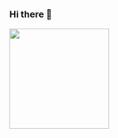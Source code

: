 ### Hi there 👋
<img height="180em" src="https://github-readme-stats.vercel.app/api?username=pradhumnyadav&show_icons=true&hide_border=true&&count_private=true&include_all_commits=true" />

<!--
**pradhumnyadav/pradhumnyadav** is a ✨ _special_ ✨ repository because its `README.md` (this file) appears on your GitHub profile.

Here are some ideas to get you started:

- 🔭 I’m currently working on ...
- 🌱 I’m currently learning ...
- 👯 I’m looking to collaborate on ...
- 🤔 I’m looking for help with ...
- 💬 Ask me about ...
- 📫 How to reach me: ...
- 😄 Pronouns: ...
- ⚡ Fun fact: ...
-->
